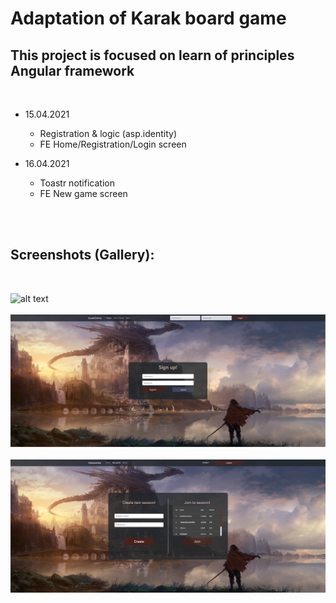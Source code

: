 # Adaptation of Karak board game

## This project is focused on learn of principles Angular framework
 <br/>

 - 15.04.2021 
    - Registration & logic (asp.identity)
    - FE Home/Registration/Login screen

 - 16.04.2021 
    - Toastr notification
    - FE New game screen
 <br/>
 <br/>

## Screenshots (Gallery):
 <br/>

![alt text](_images/home_screen.png "Title")
<br/>
<br/>
![alt text](_images/registration_screen.png "Title")
<br/>
<br/>
![alt text](_images/new_game_screen.png "Title")
